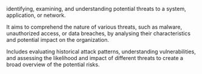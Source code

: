 identifying, examining, and understanding potential threats to a system, application, or network.

It aims to comprehend the nature of various threats, such as malware, unauthorized access, or data breaches, by analysing their characteristics and potential impact on the organization.

Includes evaluating historical attack patterns, understanding vulnerabilities, and assessing the likelihood and impact of different threats to create a broad overview of the potential risks.